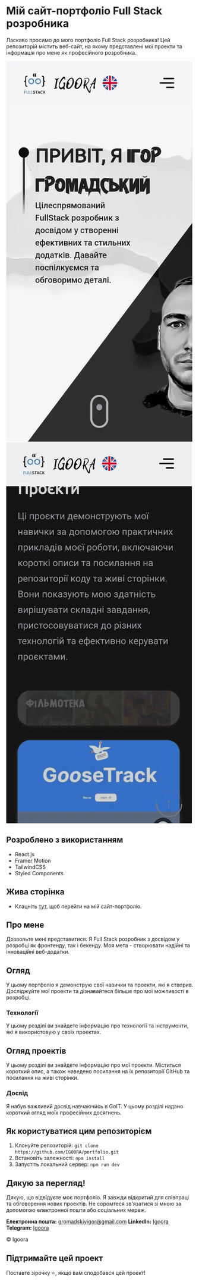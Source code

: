 # Мій сайт-портфоліо Full Stack розробника

Ласкаво просимо до мого портфоліо Full Stack розробника! Цей репозиторій містить веб-сайт, на якому представлені мої проекти та інформація про мене як професійного розробника.

![портфоліо-uk-1](./src/img/readme/mob-ua-1.webp)
![портфоліо-uk-2](./src/img/readme/mob-ua-2.webp)

## Розроблено з використанням

- React.js
- Framer Motion
- TailwindCSS
- Styled Components

## Жива сторінка

- Клацніть [тут](http://igoora.pp.ua/), щоб перейти на мій сайт-портфоліо.

## Про мене

Дозвольте мені представитися. Я Full Stack розробник з досвідом у розробці як фронтенду, так і бекенду. Моя мета - створювати надійні та інноваційні веб-додатки.

## Огляд

У цьому портфоліо я демонструю свої навички та проекти, які я створив. Досліджуйте мої проекти та дізнавайтеся більше про мої можливості в розробці.

### Технології

У цьому розділі ви знайдете інформацію про технології та інструменти, які я використовую у своїх проектах.

## Огляд проектів

У цьому розділі ви знайдете інформацію про мої проекти. Міститься короткий опис, а також наведено посилання на їх репозиторії GitHub та посилання на живі сторінки.

### Досвід

Я набув важливий досвід навчаючись в GoIT. У цьому розділі надано короткий огляд моїх професійних досягнень.

## Як користуватися цим репозиторієм

1. Клонуйте репозиторій: `git clone https://github.com/IG00RA/portfolio.git`
2. Встановіть залежності: `npm install`
3. Запустіть локальний сервер: `npm run dev`

## Дякую за перегляд!

Дякую, що відвідуєте моє портфоліо. Я завжди відкритий для співпраці та обговорення нових проектів. Не соромтеся зв'язатися зі мною за допомогою електронної пошти або соціальних мереж.

**Електронна пошта:** gromadskiyigor@gmail.com
**LinkedIn:** [Igoora](https://www.linkedin.com/in/igoora/)
**Telegram:** [Igoora](https://t.me/igoora)

© Igoora

## Підтримайте цей проект

Поставте зірочку ⭐️, якщо вам сподобався цей проект!
